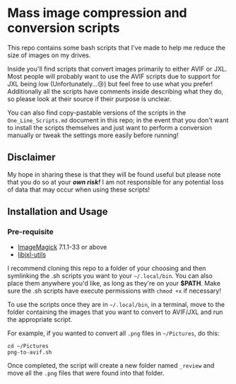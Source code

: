 # Mass image compression and conversion scripts

This repo contains some bash scripts that I've made to help me reduce the size of images on my drives.

Inside you'll find scripts that convert images primarily to either AVIF or JXL. Most people will probably want to use the AVIF scripts due to support for JXL being low (Unfortunately...😢) but feel free to use what you prefer! Additionally all the scripts have comments inside describing what they do, so please look at their source if their purpose is unclear.

You can also find copy-pastable versions of the scripts in the `One_Line_Scripts.md` document in this repo; in the event that you don't want to install the scripts themselves and just want to perform a conversion manually or tweak the settings more easily before running!

## Disclaimer

My hope in sharing these is that they will be found useful but please note that you do so at your ***own risk!*** I am not responsible for any potential loss of data that may occur when using these scripts!

## Installation and Usage
### Pre-requisite
- [ImageMagick](https://github.com/ImageMagick/ImageMagick) 7.1.1-33 or above
- [libjxl-utils](https://github.com/libjxl/libjxl)

I recommend cloning this repo to a folder of your choosing and then symlinking the .sh scripts you want to your `~/.local/bin`. You can also place them anywhere you'd like, as long as they're on your **$PATH**. Make sure the .sh scripts have execute permissions with `chmod +x` if necessary!

To use the scripts once they are in `~/.local/bin`, in a terminal, move to the folder containing the images that you want to convert to AVIF/JXL and run the appropriate script.

For example, if you wanted to convert all `.png` files in `~/Pictures`, do this:

```
cd ~/Pictures
png-to-avif.sh
```

Once completed, the script will create a new folder named `_review` and move all the `.png` files that were found into that folder.

